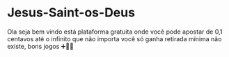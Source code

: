 # Jesus-Saint-os-Deus
Ola seja bem vindo está plataforma gratuita onde você pode apostar de 0,1 centavos até o infinito que não importa você só ganha retirada mínima não existe, bons jogos ➕🪽🌌
